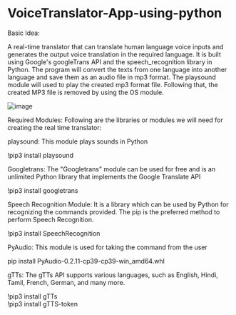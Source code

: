 # VoiceTranslator-App-using-python

Basic Idea:

A real-time translator that can translate human language voice inputs and generates the output voice translation in the required language. It is built using Google's googleTrans API and the speech_recognition library in Python. The program will convert the texts from one language into another language and save them as an audio file in mp3 format. The playsound module will used to play the created mp3 format file. Following that, the created MP3 file is removed by using the OS module.

![image](https://github.com/rahul13289/VoiceTranslator-using-python/assets/97829880/e3c69a14-fc85-4f5d-83d9-77591c0cb18b)

Required Modules:
Following are the libraries or modules we will need for creating the real time translator:

playsound: This module plays sounds in Python

!pip3 install playsound  

Googletrans: The "Googletrans" module can be used for free and is an unlimited Python library that implements the Google Translate API

!pip3 install googletrans  

Speech Recognition Module: It is a library which can be used by Python for recognizing the commands provided. The pip is the preferred method to perform Speech Recognition.

!pip3 install SpeechRecognition  

PyAudio: This module is used for taking the command from the user

pip install PyAudio-0.2.11-cp39-cp39-win_amd64.whl  

gTTs: The gTTs API supports various languages, such as English, Hindi, Tamil, French, German, and many more.

!pip3 install gTTs  
!pip3 install gTTS-token  

